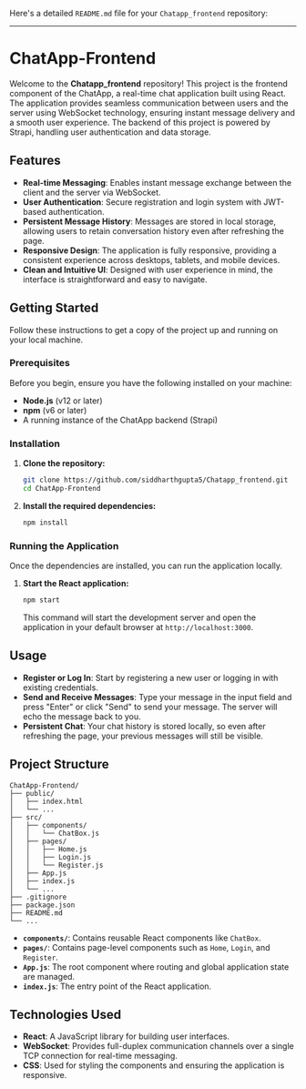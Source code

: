 Here's a detailed `README.md` file for your `Chatapp_frontend` repository:

---

# ChatApp-Frontend

Welcome to the **Chatapp_frontend** repository! This project is the frontend component of the ChatApp, a real-time chat application built using React. The application provides seamless communication between users and the server using WebSocket technology, ensuring instant message delivery and a smooth user experience. The backend of this project is powered by Strapi, handling user authentication and data storage.

## Features

- **Real-time Messaging**: Enables instant message exchange between the client and the server via WebSocket.
- **User Authentication**: Secure registration and login system with JWT-based authentication.
- **Persistent Message History**: Messages are stored in local storage, allowing users to retain conversation history even after refreshing the page.
- **Responsive Design**: The application is fully responsive, providing a consistent experience across desktops, tablets, and mobile devices.
- **Clean and Intuitive UI**: Designed with user experience in mind, the interface is straightforward and easy to navigate.

## Getting Started

Follow these instructions to get a copy of the project up and running on your local machine.

### Prerequisites

Before you begin, ensure you have the following installed on your machine:

- **Node.js** (v12 or later)
- **npm** (v6 or later)
- A running instance of the ChatApp backend (Strapi)

### Installation

1. **Clone the repository:**

   ```bash
   git clone https://github.com/siddharthgupta5/Chatapp_frontend.git
   cd ChatApp-Frontend
   ```

2. **Install the required dependencies:**

   ```bash
   npm install
   ```

### Running the Application

Once the dependencies are installed, you can run the application locally.

1. **Start the React application:**

   ```bash
   npm start
   ```

   This command will start the development server and open the application in your default browser at `http://localhost:3000`.

## Usage

- **Register or Log In**: Start by registering a new user or logging in with existing credentials.
- **Send and Receive Messages**: Type your message in the input field and press "Enter" or click "Send" to send your message. The server will echo the message back to you.
- **Persistent Chat**: Your chat history is stored locally, so even after refreshing the page, your previous messages will still be visible.

## Project Structure

```plaintext
ChatApp-Frontend/
├── public/
│   ├── index.html
│   └── ...
├── src/
│   ├── components/
│   │   └── ChatBox.js
│   ├── pages/
│   │   ├── Home.js
│   │   ├── Login.js
│   │   └── Register.js
│   ├── App.js
│   ├── index.js
│   └── ...
├── .gitignore
├── package.json
├── README.md
└── ...
```

- **`components/`**: Contains reusable React components like `ChatBox`.
- **`pages/`**: Contains page-level components such as `Home`, `Login`, and `Register`.
- **`App.js`**: The root component where routing and global application state are managed.
- **`index.js`**: The entry point of the React application.

## Technologies Used

- **React**: A JavaScript library for building user interfaces.
- **WebSocket**: Provides full-duplex communication channels over a single TCP connection for real-time messaging.
- **CSS**: Used for styling the components and ensuring the application is responsive.



